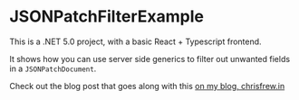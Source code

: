 # JSONPatchFilterExample

This is a .NET 5.0 project, with a basic React + Typescript frontend.

It shows how you can use server side generics to filter out unwanted fields in a `JSONPatchDocument`.

Check out the blog post that goes along with this [on my blog, chrisfrew.in](https://chrisfrew.in/blog/filtering-json-patch-in-c-sharp/)